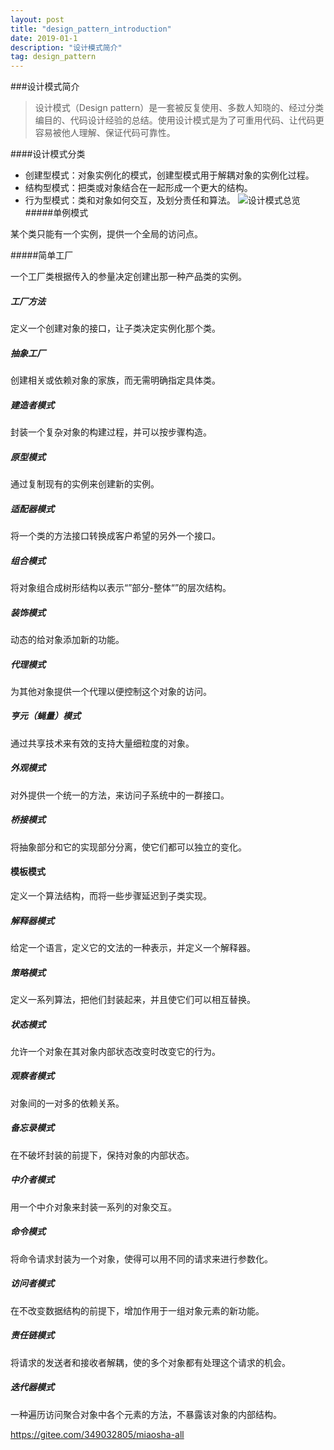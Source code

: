 ```yaml
---
layout: post
title: "design_pattern_introduction"
date: 2019-01-1
description: "设计模式简介"
tag: design_pattern
---
```

###设计模式简介
>设计模式（Design pattern）是一套被反复使用、多数人知晓的、经过分类编目的、代码设计经验的总结。使用设计模式是为了可重用代码、让代码更容易被他人理解、保证代码可靠性。

####设计模式分类
- 创建型模式：对象实例化的模式，创建型模式用于解耦对象的实例化过程。
- 结构型模式：把类或对象结合在一起形成一个更大的结构。
- 行为型模式：类和对象如何交互，及划分责任和算法。
![设计模式总览](../../images/design_pattern_9.png)
#####单例模式

某个类只能有一个实例，提供一个全局的访问点。

#####简单工厂

一个工厂类根据传入的参量决定创建出那一种产品类的实例。

##### 工厂方法

定义一个创建对象的接口，让子类决定实例化那个类。

##### 抽象工厂

创建相关或依赖对象的家族，而无需明确指定具体类。

##### 建造者模式

封装一个复杂对象的构建过程，并可以按步骤构造。

##### 原型模式

通过复制现有的实例来创建新的实例。



##### 适配器模式

将一个类的方法接口转换成客户希望的另外一个接口。

##### 组合模式

将对象组合成树形结构以表示“”部分-整体“”的层次结构。

##### 装饰模式

动态的给对象添加新的功能。

##### 代理模式

为其他对象提供一个代理以便控制这个对象的访问。

##### 亨元（蝇量）模式

通过共享技术来有效的支持大量细粒度的对象。

##### 外观模式

对外提供一个统一的方法，来访问子系统中的一群接口。

##### 桥接模式

将抽象部分和它的实现部分分离，使它们都可以独立的变化。



#### 模板模式

定义一个算法结构，而将一些步骤延迟到子类实现。

##### 解释器模式

给定一个语言，定义它的文法的一种表示，并定义一个解释器。

##### 策略模式

定义一系列算法，把他们封装起来，并且使它们可以相互替换。

##### 状态模式

允许一个对象在其对象内部状态改变时改变它的行为。

##### 观察者模式

对象间的一对多的依赖关系。

##### 备忘录模式

在不破坏封装的前提下，保持对象的内部状态。

##### 中介者模式

用一个中介对象来封装一系列的对象交互。

##### 命令模式

将命令请求封装为一个对象，使得可以用不同的请求来进行参数化。

##### 访问者模式

在不改变数据结构的前提下，增加作用于一组对象元素的新功能。

##### 责任链模式

将请求的发送者和接收者解耦，使的多个对象都有处理这个请求的机会。

##### 迭代器模式

一种遍历访问聚合对象中各个元素的方法，不暴露该对象的内部结构。

https://gitee.com/349032805/miaosha-all
